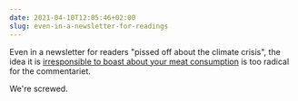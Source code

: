 ```yaml
---
date: 2021-04-10T12:05:46+02:00
slug: even-in-a-newsletter-for-readings
---
```

Even in a newsletter for readers "pissed off about the climate crisis", the idea it is [irresponsible to boast about your meat consumption](https://heated.world/p/stop-meatposting) is too radical for the commentariet.

We're screwed.


